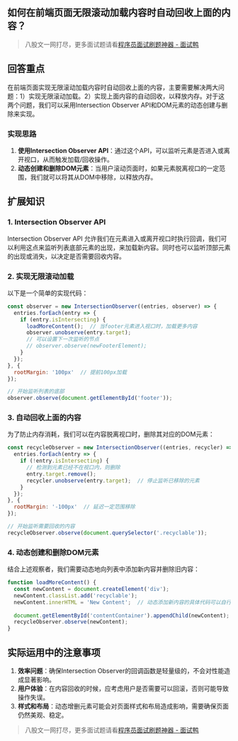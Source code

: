 ## 如何在前端页面无限滚动加载内容时自动回收上面的内容？
> 八股文一网打尽，更多面试题请看[程序员面试刷题神器 - 面试鸭](https://www.mianshiya.com/)

## 回答重点
在前端页面实现无限滚动加载内容时自动回收上面的内容，主要需要解决两大问题：1）实现无限滚动加载。2）实现上面内容的自动回收，以释放内存。对于这两个问题，我们可以采用Intersection Observer API和DOM元素的动态创建与删除来实现。

### 实现思路
1. **使用Intersection Observer API**：通过这个API，可以监听元素是否进入或离开视口，从而触发加载/回收操作。
2. **动态创建和删除DOM元素**：当用户滚动页面时，如果元素脱离视口的一定范围，我们就可以将其从DOM中移除，以释放内存。

## 扩展知识
### 1. Intersection Observer API
Intersection Observer API 允许我们在元素进入或离开视口时执行回调，我们可以利用这点来监听列表底部元素的出现，来加载新内容。同时也可以监听顶部元素的出现或消失，以决定是否需要回收内容。

### 2. 实现无限滚动加载
以下是一个简单的实现代码：

```javascript
const observer = new IntersectionObserver((entries, observer) => {
  entries.forEach(entry => {
    if (entry.isIntersecting) {
      loadMoreContent();  // 当footer元素进入视口时，加载更多内容
      observer.unobserve(entry.target);
      // 可以设置下一次监听的节点
      // observer.observe(newFooterElement);
    }
  });
}, {
  rootMargin: '100px'  // 提前100px加载
});

// 开始监听列表的底部
observer.observe(document.getElementById('footer'));
```

### 3. 自动回收上面的内容
为了防止内存消耗，我们可以在内容脱离视口时，删除其对应的DOM元素：

```javascript
const recycleObserver = new IntersectionObserver((entries, recycler) => {
  entries.forEach(entry => {
    if (!entry.isIntersecting) {
      // 检测到元素已经不在视口内，则删除
      entry.target.remove();
      recycler.unobserve(entry.target);  // 停止监听已移除的元素
    }
  });
}, {
  rootMargin: '-100px'  // 延迟一定范围移除
});

// 开始监听需要回收的内容
recycleObserver.observe(document.querySelector('.recyclable'));
```

### 4. 动态创建和删除DOM元素
结合上述观察者，我们需要动态地向列表中添加新内容并删除旧内容：

```javascript
function loadMoreContent() {
  const newContent = document.createElement('div');
  newContent.classList.add('recyclable');
  newContent.innerHTML = 'New Content';  // 动态添加新内容的具体代码可以自行调整
  
  document.getElementById('contentContainer').appendChild(newContent);
  recycleObserver.observe(newContent);
}
```

## 实际运用中的注意事项
1. **效率问题**：确保Intersection Observer的回调函数是轻量级的，不会对性能造成显著影响。
2. **用户体验**：在内容回收的时候，应考虑用户是否需要可以回滚，否则可能导致操作失误。
3. **样式和布局**：动态增删元素可能会对页面样式和布局造成影响，需要确保页面仍然美观、稳定。



> 八股文一网打尽，更多面试题请看[程序员面试刷题神器 - 面试鸭](https://www.mianshiya.com/)